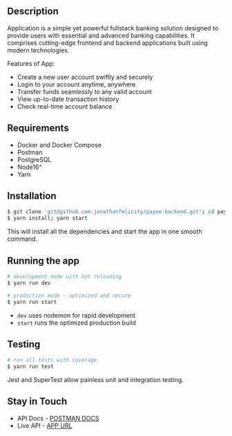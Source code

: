 ## Description

Application is a simple yet powerful fullstack banking solution designed to provide users with essential and advanced banking capabilities. It comprises cutting-edge frontend and backend applications built using modern technologies.

Features of App:

- Create a new user account swiftly and securely
- Login to your account anytime, anywhere
- Transfer funds seamlessly to any valid account
- View up-to-date transaction history
- Check real-time account balance

## Requirements

- Docker and Docker Compose
- Postman
- PostgreSQL
- Node16^
- Yarn 

## Installation

```bash
$ git clone 'git@github.com:jonathanfelicity/payee-backend.git'; cd payee-backend
$ yarn install; yarn start
```

This will install all the dependencies and start the app in one smooth command.

## Running the app

```bash
# development mode with hot reloading
$ yarn run dev

# production mode - optimized and secure
$ yarn run start
```

- `dev` uses nodemon for rapid development
- `start` runs the optimized production build

## Testing

```bash
# run all tests with coverage
$ yarn run test
```

Jest and SuperTest allow painless unit and integration testing.

## Stay in Touch

- API Docs - [POSTMAN DOCS](https://app.getpostman.com/join-team?invite_code=87fe5ff6d4b106ffe2c0e44d92f5d0e1&target_code=de0f4f431fe57bdcc94fbebdc4f5ef72)
- Live API - [APP URL](https://itchy-tweed-jacket-elk.cyclic.app/)
